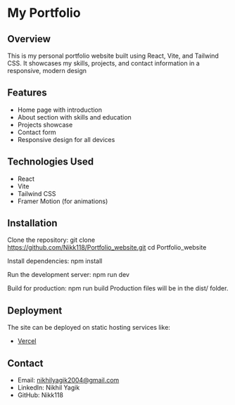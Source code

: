 # My Portfolio

## Overview
This is my personal portfolio website built using React, Vite, and Tailwind CSS. It showcases my skills, projects, and contact information in a responsive, modern design

## Features
- Home page with introduction
- About section with skills and education
- Projects showcase
- Contact form
- Responsive design for all devices

## Technologies Used
- React
- Vite
- Tailwind CSS
- Framer Motion (for animations)

## Installation
Clone the repository:
git clone https://github.com/Nikk118/Portfolio_website.git
cd Portfolio_website

Install dependencies:
npm install

Run the development server:
npm run dev

Build for production:
npm run build
Production files will be in the dist/ folder.

## Deployment
The site can be deployed on static hosting services like:
- [Vercel](https://portfolio-website-five-brown.vercel.app/)


## Contact
- Email: nikhilyagik2004@gmail.com
- LinkedIn: Nikhil Yagik
- GitHub: Nikk118
 
